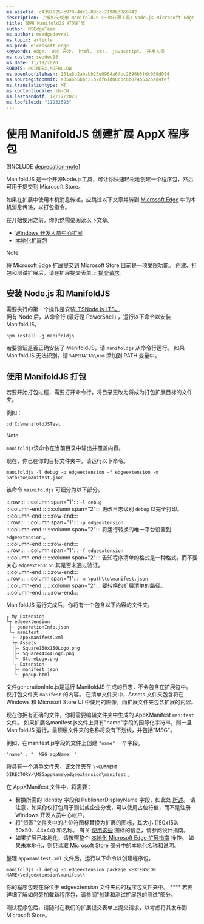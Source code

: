 ```yaml
---
ms.assetid: c4397525-b978-4dc2-89bc-2198b3069742
description: 了解如何使用 ManifoldJS（一款开源工具）Node.js Microsoft Edge 扩展。
title: 使用 ManifoldJS 打包扩展
author: MSEdgeTeam
ms.author: msedgedevrel
ms.topic: article
ms.prod: microsoft-edge
keywords: edge， Web 开发， html， css， javascript， 开发人员
ms.custom: seodec18
ms.date: 11/19/2020
ROBOTS: NOINDEX,NOFOLLOW
ms.openlocfilehash: 151a8b2ababb25e0964a6fbc2696b5fdc059d084
ms.sourcegitcommit: a35a6b5bbc21b7df61d08cbc6b074b5325ad4fef
ms.translationtype: MT
ms.contentlocale: zh-CN
ms.lasthandoff: 12/17/2020
ms.locfileid: "11232593"
---
```

# 使用 ManifoldJS 创建扩展 AppX 程序包  

[!INCLUDE [deprecation-note](../../includes/deprecation-note.md)]  

ManifoldJS 是一个开源Node.js工具，可让你快速轻松地创建一个程序包，然后可用于提交到 Microsoft Store。  

如果在扩展中使用本机消息传递，应跳过以下文章并转到 [Microsoft Edge](../native-messaging.md#creating-an-extension-with-native-messaging) 中的本机消息传递，以打包指令。  

在开始使用之前，你仍然需要阅读以下文章。  

*   [Windows 开发人员中心扩展](./extensions-in-the-windows-dev-center.md)  
*   [本地化扩展包](./localizing-extension-packages.md)  

> [!NOTE]
> 将 Microsoft Edge 扩展提交到 Microsoft Store 目前是一项受限功能。  创建、打包和测试扩展后，请在扩展提交表单上 [提交请求](https://developer.microsoft.com/microsoft-edge/extensions/requests)。  

## 安装 Node.js 和 ManifoldJS  

需要执行的第一个操作是安装[LTSNode.js LTS。](https://nodejs.org/en/download)  
拥有 Node 后，从命令行 (最好是 PowerShell) ，运行以下命令以安装 ManifoldJS。  

```shell
npm install -g manifoldjs
```  

若要验证是否正确安装了 ManifoldJS，请 `manifoldjs` 从命令行运行。 如果 ManifoldJS 无法识别，请 `%APPDATA%\npm` 添加到 PATH 变量中。  

## 使用 ManifoldJS 打包  

若要开始打包过程，需要打开命令行，将目录更改为将成为打包扩展目标的文件夹。  

例如：

```shell
cd C:\manifoldJSTest
```  

> [!NOTE]
> `manifoldjs`该命令在当前目录中输出并覆盖内容。  

现在，你已在你的目标文件夹中，请运行以下命令。  

```shell
manifoldjs -l debug -p edgeextension -f edgeextension -m path\to\manifest.json
```  

该命令 `mainifoldjs` 可细分为以下部分。  

:::row:::
   :::column span="1":::
      `-l debug`  
   :::column-end:::
   :::column span="2":::
      更改日志级别 `debug` 以完全打印。  
   :::column-end:::
:::row-end:::  
:::row:::
   :::column span="1":::
      `-p edgeextension`  
   :::column-end:::
   :::column span="2":::
      将运行转换的唯一平台设置到 `edgeextension` 。  
   :::column-end:::
:::row-end:::  
:::row:::
   :::column span="1":::
      `-f edgeextension`  
   :::column-end:::
   :::column span="2":::
      告知程序清单的格式是一种格式，而不要关心 `edgeextension` 其是否未通过验证。  
   :::column-end:::
:::row-end:::  
:::row:::
   :::column span="1":::
      `-m \path\to\manifest.json`  
   :::column-end:::
   :::column span="2":::
      要转换的扩展清单的路径。  
   :::column-end:::
:::row-end:::  

ManifoldJS 运行完成后，你将有一个包含以下内容的文件夹。  

```text
┌ My Extension
└┬ edgeextension
 ├- generationInfo.json
 └┬ manifest
  ├- appxmanifest.xml
  ├┬ Assets
  |├- Square150x150Logo.png
  |├- Square44x44Logo.png
  |└- StoreLogo.png    
  └┬ Extension
   ├- manifest.json
   └- popup.html
```  
<!-- 
    My Extension
        edgeextension
            generationInfo.json
            manifest
                   appxmanifest.xml
                Assets
                    Square150x150Logo.png
                    Square44x44Logo.png
                    StoreLogo.png    
                Extension
                    manifest.json
                    popup.html
                    ...
                ...
-->  

文件generationInfo.js是运行 ManifoldJS 生成的日志，不会包含在扩展包中。 仅打包文件夹 `manifest` 的内容。 在清单文件夹中，Assets 文件夹包含将在 Windows 和 Microsoft Store UI 中使用的图像，而扩展文件夹包含扩展的内容。  

现在你拥有正确的文件，你将需要编辑文件夹中生成的 AppXManifest `manifest` 文件。 如果扩展名manifest.js文件上具有"name"字段的国际化字符串，则一旦 ManifoldJS 运行，最顶层文件夹的名称将没有下划线，并包括"MSG"。

例如，在manifest.js字段的文件上创建 `"name"` 一个字段。  

```shell
"name" : "__MSG_appName__"
```  

将具有一个清单文件夹，该文件夹在 `\<CURRENT DIRECTORY>\MSGappName\edgeextension\manifest` 。  

在 AppXManifest 文件中，将需要：  

 *   替换所需的 Identity 字段和 PublisherDisplayName 字段，如此处 [所述](./creating-and-testing-extension-packages.md#app-identity-template-values)。 请注意，如果你仅打包用于测试或企业分发，可以使用占位符值，而不是注册 Windows 开发人员中心帐户。  
 *   将"资源"文件夹中的占位符图标替换为扩展的图标，其大小 (150x150、50x50、44x44) 和名称。 有关 [使用这些](./../design.md#icons-for-packaging) 图标的信息，请参阅设计指南。  
 *   如果扩展已本地化，请按照整个 [本地化 Microsoft Edge 扩展指南](./localizing-extension-packages.md) 操作。 如果未本地化，则只读取 [Microsoft Store](./localizing-extension-packages.md#localizing-name-and-description-in-the-microsoft-store) 部分中的本地化名称和说明。  

整理 `appxmanifest.xml` 文件后，运行以下命令以创建程序包。  

```shell
manifoldjs -l debug -p edgeextension package <EXTENSION NAME>\edgeextension\manifest\
```  

你的程序包现在将位于 edgeextension 文件夹内的程序包文件夹中。 **** 若要详细了解如何旁加载新程序包，请参阅"创建和测试扩展[](./creating-and-testing-extension-packages.md#testing-an-appx-package)包的测试"部分。  

测试程序包后，请随时在我们的扩展提交表单上提交请求，以考虑将其[](https://aka.ms/extension-request)发布到 Microsoft Store。  
